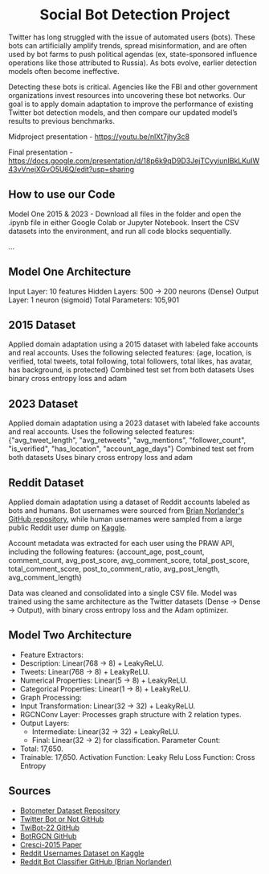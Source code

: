 <h1 align="center">Social Bot Detection Project</h1>

Twitter has long struggled with the issue of automated users (bots). These bots can artificially amplify trends, spread misinformation, and are often used by bot farms to push political agendas (ex, state-sponsored influence operations like those attributed to Russia). As bots evolve, earlier detection models often become ineffective.

Detecting these bots is critical. Agencies like the FBI and other government organizations invest resources into uncovering these bot networks. Our goal is to apply domain adaptation to improve the performance of existing Twitter bot detection models, and then compare our updated model’s results to previous benchmarks.

Midproject presentation - https://youtu.be/nlXt7jhy3c8

Final presentation - https://docs.google.com/presentation/d/18p6k9qD9D3JejTCyyiunIBkLKuIW43vVnejXGvO5U6Q/edit?usp=sharing

## How to use our Code
Model One 2015 & 2023 - Download all files in the folder and open the .ipynb file in either Google Colab or Jupyter Notebook. Insert the CSV datasets into the environment, and run all code blocks sequentially.

...

## Model One Architecture
Input Layer: 10 features
Hidden Layers: 500 → 200 neurons (Dense)
Output Layer: 1 neuron (sigmoid)
Total Parameters: 105,901

## 2015 Dataset
Applied domain adaptation using a 2015 dataset with labeled fake accounts and real accounts.
Uses the following selected features: {age, location, is verified, total tweets, total following, total followers, total likes, has avatar, has background, is protected}
Combined test set from both datasets
Uses binary cross entropy loss and adam

## 2023 Dataset
Applied domain adaptation using a 2023 dataset with labeled fake accounts and real accounts.
Uses the following selected features: {"avg_tweet_length", "avg_retweets", "avg_mentions", "follower_count", "is_verified", "has_location", "account_age_days"}
Combined test set from both datasets
Uses binary cross entropy loss and adam


## Reddit Dataset
Applied domain adaptation using a dataset of Reddit accounts labeled as bots and humans. Bot usernames were sourced from [Brian Norlander's GitHub repository](https://github.com/norMNfan/Reddit-Bot-Classifier), while human usernames were sampled from a large public Reddit user dump on [Kaggle](https://www.kaggle.com/datasets/colinmorris/reddit-usernames).

Account metadata was extracted for each user using the PRAW API, including the following features:
{account_age, post_count, comment_count, avg_post_score, avg_comment_score, total_post_score, total_comment_score, post_to_comment_ratio, avg_post_length, avg_comment_length}

Data was cleaned and consolidated into a single CSV file.
Model was trained using the same architecture as the Twitter datasets (Dense → Dense → Output), with binary cross entropy loss and the Adam optimizer.


## Model Two Architecture
- Feature Extractors:
- Description: Linear(768 → 8) + LeakyReLU.
- Tweets: Linear(768 → 8) + LeakyReLU.
- Numerical Properties: Linear(5 → 8) + LeakyReLU.
- Categorical Properties: Linear(1 → 8) + LeakyReLU.
- Graph Processing:
- Input Transformation: Linear(32 → 32) + LeakyReLU.
- RGCNConv Layer: Processes graph structure with 2 relation types.
- Output Layers:
    - Intermediate: Linear(32 → 32) + LeakyReLU.
    - Final: Linear(32 → 2) for classification.
Parameter Count:
- Total: 17,650.
- Trainable: 17,650.
Activation Function:
Leaky Relu
Loss Function:
Cross Entropy

## Sources
- [Botometer Dataset Repository](https://botometer.osome.iu.edu/bot-repository/datasets.html)
- [Twitter Bot or Not GitHub](https://github.com/warproxxx/Twitter-Bot-or-Not)
- [TwiBot-22 GitHub](https://github.com/LuoUndergradXJTU/TwiBot-22/)
- [BotRGCN GitHub](https://github.com/travistangvh/TwitterBotBusters/tree/master/src/BotRGCN)
- [Cresci-2015 Paper](https://arxiv.org/abs/1509.04098)
- [Reddit Usernames Dataset on Kaggle](https://www.kaggle.com/datasets/colinmorris/reddit-usernames)  
- [Reddit Bot Classifier GitHub (Brian Norlander)](https://github.com/norMNfan/Reddit-Bot-Classifier)
